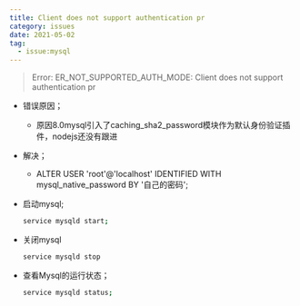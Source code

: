 ```yaml
---
title: Client does not support authentication pr
category: issues
date: 2021-05-02
tag:
  - issue:mysql
---
```


> Error: ER_NOT_SUPPORTED_AUTH_MODE: Client does not support authentication pr

- 错误原因；

  -  原因8.0mysql引入了caching_sha2_password模块作为默认身份验证插件，nodejs还没有跟进 

- 解决；

  -  ALTER USER 'root'@'localhost' IDENTIFIED WITH mysql_native_password BY '自己的密码'; 

- 启动mysql;

  ```bash
  service mysqld start;
  ```

- 关闭mysql

  ```bash
  service mysqld stop 
  ```

- 查看Mysql的运行状态；

  ```bash
  service mysqld status;
  ```

